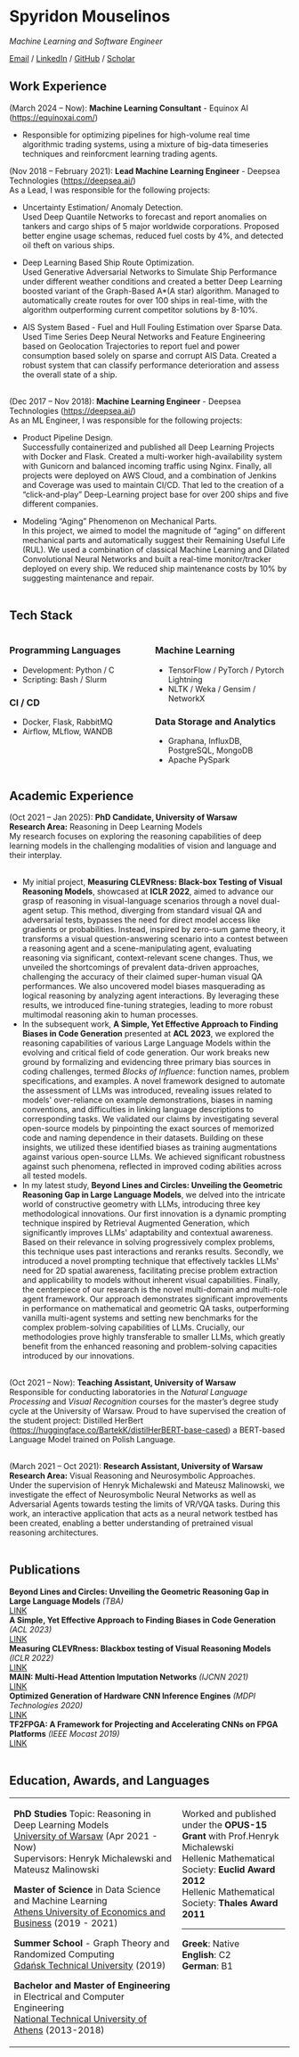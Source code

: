 # Spyridon Mouselinos

_Machine Learning and Software Engineer_

[Email](mailto:mouselinos.spur.kw@gmail.com) / [LinkedIn](https://www.linkedin.com/in/spyridon-mouselinos/) / [GitHub](https://github.com/SpyrosMouselinos) / [Scholar](https://scholar.google.com/citations?user=D6TDBuUAAAAJ&hl=en)

## Work Experience
(March 2024 – Now): **Machine Learning Consultant** - Equinox AI (https://equinoxai.com/) <br>
- Responsible for optimizing pipelines for high-volume real time algorithmic trading systems, using a mixture of big-data timeseries techniques
and reinforcment learning trading agents.<br>


(Nov 2018 – February 2021): **Lead Machine Learning Engineer** - Deepsea Technologies (https://deepsea.ai/) <br>
As a Lead, I was responsible for the following projects:<br>
-	Uncertainty Estimation/ Anomaly Detection.<br>
Used Deep Quantile Networks to forecast and report anomalies on tankers and cargo ships of 5 major 
worldwide corporations. Proposed better engine usage schemas, reduced fuel costs by 4%, and
detected oil theft on various ships.<br>

-   Deep Learning Based Ship Route Optimization.<br>
Used Generative Adversarial Networks to Simulate Ship Performance 
under different weather conditions and created a better Deep Learning
boosted variant of the Graph-Based A*(A star) algorithm. Managed to 
automatically create routes for over 100 ships in real-time, with the algorithm 
outperforming current competitor solutions by 8-10%.<br>

-	AIS System Based - Fuel and Hull Fouling Estimation over Sparse Data.
Used Time Series Deep Neural Networks and Feature Engineering based on Geolocation
Trajectories to report fuel and power consumption based solely 
on sparse and corrupt AIS Data. Created a robust system that can classify performance 
deterioration and assess the overall state of a ship.
<br><br>

(Dec 2017 – Nov 2018): **Machine Learning Engineer** - Deepsea Technologies (https://deepsea.ai/)<br>
As an ML Engineer, I was responsible for the following projects:<br>
-	Product Pipeline Design.<br>
Successfully containerized and published all Deep Learning Projects with Docker and Flask. 
Created a multi-worker high-availability system with Gunicorn and balanced incoming traffic using Nginx.
Finally, all projects were deployed on AWS Cloud, and a combination of Jenkins and Coverage was used 
to maintain CI/CD. That led to the creation of a “click-and-play” Deep-Learning  project base for over 200 
ships and five different companies.<br>

-	Modeling “Aging” Phenomenon on Mechanical Parts.<br>
In this project, we aimed to model the magnitude of  “aging” on different mechanical parts 
and automatically suggest their Remaining Useful Life (RUL).
We used a combination of classical Machine Learning and Dilated Convolutional Neural Networks 
and built a real-time monitor/tracker deployed on every ship. We reduced ship maintenance costs by 10% by suggesting maintenance and repair.
<br><br>


## Tech Stack

<div style="display: flex; justify-content: space-between;">

<div style="flex: 1; padding-right: 10px;">

### Programming Languages
- Development: Python / C
-  Scripting: Bash / Slurm

### CI / CD
- Docker, Flask, RabbitMQ
- Airflow, MLflow, WANDB

</div>

<div style="flex: 1; padding-left: 10px;">

### Machine Learning
- TensorFlow / PyTorch / Pytorch Lightning
- NLTK / Weka / Gensim / NetworkX


### Data Storage and Analytics 
- Graphana, InfluxDB, PostgreSQL, MongoDB
- Apache PySpark


</div>

</div>


##  Academic Experience
(Oct  2021 – Jan 2025): **PhD Candidate, University of Warsaw**<br>
**Research Area:** Reasoning in Deep Learning Models<br>
My research focuses on exploring the reasoning capabilities of deep learning models in the challenging modalities of vision and language and their interplay.
<br><br>
- My initial project, **Measuring CLEVRness: Black-box Testing of Visual Reasoning Models**, showcased at **ICLR 2022**, aimed to advance our grasp of reasoning in visual-language scenarios through a novel dual-agent setup. This method, diverging from standard visual QA and adversarial tests, bypasses the need for direct model access like gradients or probabilities. Instead, inspired by zero-sum game theory, it transforms a visual question-answering scenario into a contest between a reasoning agent and a scene-manipulating agent, evaluating reasoning via significant, context-relevant scene changes.  Thus, we unveiled the shortcomings of prevalent data-driven approaches, challenging the accuracy of their claimed super-human visual QA performances. We also uncovered model biases masquerading as logical reasoning by analyzing agent interactions. By leveraging these results, we introduced fine-tuning strategies, leading to more robust multimodal reasoning akin to human processes.<br>
- In the subsequent work,  **A Simple, Yet Effective Approach to Finding Biases in Code Generation** presented at **ACL 2023**, we explored the reasoning capabilities of various Large Language Models within the evolving and critical field of code generation. Our work breaks new ground by formalizing and evidencing three primary bias sources in coding challenges, termed *Blocks of Influence*: function names, problem specifications, and examples. A novel framework designed to automate the assessment of LLMs was introduced, revealing issues related to models' over-reliance on example demonstrations, biases in naming conventions, and difficulties in linking language descriptions to corresponding tasks. We validated our claims by investigating several open-source models by pinpointing the exact sources of memorized code and naming dependence in their datasets. Building on these insights, we utilized these identified biases as training augmentations against various open-source LLMs. We achieved significant robustness against such phenomena, reflected in improved coding abilities across all tested models.<br>
- In my latest study, **Beyond Lines and Circles: Unveiling the Geometric Reasoning Gap in Large Language Models**, we delved into the intricate world of constructive geometry with LLMs, introducing three key methodological innovations. Our first innovation is a dynamic prompting technique inspired by Retrieval Augmented Generation, which significantly improves LLMs' adaptability and contextual awareness. Based on their relevance in solving progressively complex problems, this technique uses past interactions and reranks results. Secondly, we introduced a novel prompting technique that effectively tackles LLMs' need for 2D spatial awareness, facilitating precise problem extraction and applicability to models without inherent visual capabilities. Finally, the centerpiece of our research is the novel multi-domain and multi-role agent framework. Our approach demonstrates significant improvements in performance on mathematical and geometric QA tasks, outperforming vanilla multi-agent systems and setting new benchmarks for the complex problem-solving capabilities of LLMs. Crucially, our methodologies prove highly transferable to smaller LLMs, which greatly benefit from the enhanced reasoning and problem-solving capacities introduced by our innovations.
<br><br>

(Oct  2021 – Now): **Teaching Assistant, University of Warsaw**<br>
Responsible for conducting laboratories in the *Natural Language Processing* 
and *Visual Recognition* courses for the master’s degree study cycle at the University of Warsaw.
Proud to have supervised the creation of the student project: Distilled HerBert (https://huggingface.co/BartekK/distilHerBERT-base-cased) a BERT-based Language Model trained on Polish Language.
<br><br>


(March 2021 – Oct 2021): **Research Assistant, University of Warsaw** <br>
**Research Area:** Visual Reasoning and Neurosymbolic Approaches. <br>
Under the supervision of Henryk Michalewski and Mateusz Malinowski,
we investigate the effect of Neurosymbolic Neural Networks as well as 
Adversarial Agents towards testing the limits of VR/VQA tasks.
During this work, an interactive application that acts as a neural 
network testbed has been created, enabling a better understanding of
pretrained visual reasoning architectures.
<br><br>

## Publications
**Beyond Lines and Circles: Unveiling the Geometric Reasoning Gap in Large Language Models** _(TBA)_<br>
[LINK](https://arxiv.org/abs/2402.03877)<br>
**A Simple, Yet Effective Approach to Finding Biases in Code Generation** _(ACL 2023)_<br>
[LINK](https://arxiv.org/abs/2211.00609)<br>
**Measuring CLEVRness: Blackbox testing of Visual Reasoning Models** _(ICLR 2022)_<br>
[LINK](https://arxiv.org/abs/2202.12162)<br>
**MAIN: Multi-Head Attention Imputation Networks** _(IJCNN 2021)_<br>
[LINK](https://arxiv.org/pdf/2102.05428.pdf)<br>
**Optimized Generation of Hardware CNN Inference Engines** _(MDPI Technologies 2020)_<br>
[LINK](https://www.mdpi.com/2227-7080/8/1/6)<br>
**TF2FPGA: A Framework for Projecting and Accelerating CNNs on FPGA Platforms** _(IEEE Mocast 2019)_<br>
[LINK](https://ieeexplore.ieee.org/document/8741940)
<br><br>

## Education, Awards, and Languages

<table style="width:100%">
<tr>
<td style="width:60%; vertical-align: top;">

<p>
<strong>PhD Studies</strong> Topic: Reasoning in Deep Learning Models<br>
<a href="https://www.mimuw.edu.pl/">University of Warsaw</a> (Apr 2021 - Now)<br>
Supervisors: Henryk Michalewski and Mateusz Malinowski<br>
</p>

<p>
<strong>Master of Science</strong> in Data Science and Machine Learning<br>
<a href="https://datascience.aueb.gr/">Athens University of Economics and Business</a> (2019 - 2021)<br>
</p>

<p>
<strong>Summer School</strong> - Graph Theory and Randomized Computing <br>
<a href="https://pg.edu.pl/en">Gdańsk Technical University</a> (2019)<br>
</p>

<p>
<strong>Bachelor and Master of Engineering</strong> in Electrical and Computer Engineering<br>
<a href="https://www.ece.ntua.gr/en">National Technical University of Athens</a> (2013-2018)<br>
</p>

</td>
<td style="width:40%; vertical-align: top;">

<p>
Worked and published under the <strong>OPUS-15 Grant</strong> with Prof.Henryk Michalewski<br>
Hellenic Mathematical Society: <strong>Euclid Award 2012</strong><br>
Hellenic Mathematical Society: <strong>Thales Award 2011</strong><br>
</p>

---

<p>
<strong>Greek</strong>: Native <br>
<strong>English</strong>: C2 <br>
<strong>German</strong>: B1 <br>
</p>

</td>
</tr>
</table>
